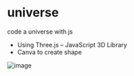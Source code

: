 # universe
code a universe with js

+ Using Three.js – JavaScript 3D Library
+ Canva to create shape

![image](https://user-images.githubusercontent.com/90561566/202168050-be2360a8-a89c-4235-badf-c2f5d8decea6.png)
